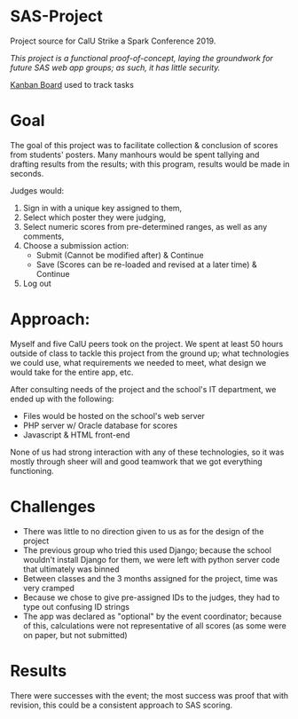 # SAS-Project
Project source for CalU Strike a Spark Conference 2019.

*This project is a functional proof-of-concept, laying the groundwork for future SAS web app groups; as such, it has little security.*

[Kanban Board](https://trello.com/b/VA8yieML/sas-project) used to track tasks

# Goal
The goal of this project was to facilitate collection & conclusion of scores from students' posters. Many manhours would be spent tallying and drafting results from the results; with this program, results would be made in seconds.

Judges would:
1. Sign in with a unique key assigned to them,
2. Select which poster they were judging, 
3. Select numeric scores from pre-determined ranges, as well as any comments,
4. Choose a submission action: 
   - Submit (Cannot be modified after) & Continue
   - Save (Scores can be re-loaded and revised at a later time) & Continue
5. Log out

# Approach:
Myself and five CalU peers took on the project. We spent at least 50 hours outside of class to tackle this project from the ground up; what technologies we could use, what requirements we needed to meet, what design we would take for the entire app, etc.

After consulting needs of the project and the school's IT department, we ended up with the following:
- Files would be hosted on the school's web server
- PHP server w/ Oracle database for scores
- Javascript & HTML front-end

None of us had strong interaction with any of these technologies, so it was mostly through sheer will and good teamwork that we got everything functioning.

# Challenges
- There was little to no direction given to us as for the design of the project
- The previous group who tried this used Django; because the school wouldn't install Django for them, we were left with python server code that ultimately was binned
- Between classes and the 3 months assigned for the project, time was very cramped
- Because we chose to give pre-assigned IDs to the judges, they had to type out confusing ID strings
- The app was declared as "optional" by the event coordinator; because of this, calculations were not representative of all scores (as some were on paper, but not submitted)

# Results
There were successes with the event; the most success was proof that with revision, this could be a consistent approach to SAS scoring. 

